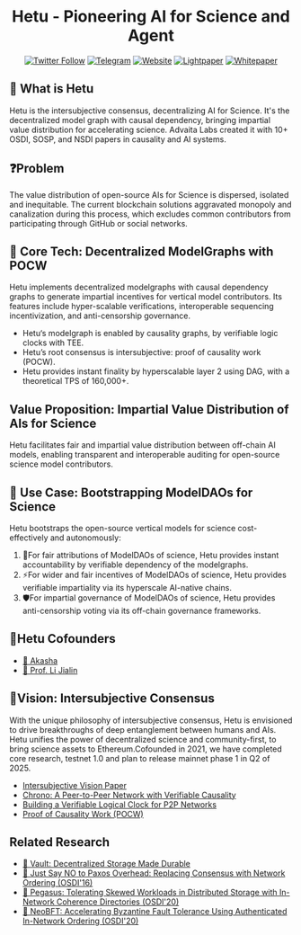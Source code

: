 <div align="center">

  
  # Hetu - Pioneering AI for Science and Agent
  
  [![Twitter Follow](https://img.shields.io/twitter/follow/hetu_protocol?style=social&label=Follow)](https://x.com/hetu_protocol)
  [![Telegram](https://img.shields.io/badge/Telegram-Hetu_Builders-blue)](https://t.me/+uJrRgjtSsGw3MjZl)
  [![Website](https://img.shields.io/badge/Website-hetu.org-green)](https://hetu.org)
  [![Lightpaper](https://img.shields.io/badge/Lightpaper-Read-orange)](https://docsend.com/v/jt55f/hetu_litepaper)
  [![Whitepaper](https://img.shields.io/badge/Whitepaper-Read-orange)](https://docsend.com/view/8yyx73ntpr9n3eqc)
</div>

## 🌟 What is Hetu
Hetu is the intersubjective consensus, decentralizing AI for Science. It's the decentralized model graph with causal dependency, bringing impartial value distribution for accelerating science. Advaita Labs created it with 10+ OSDI, SOSP, and NSDI papers in causality and AI systems. 

## ❓Problem
The value distribution of open-source AIs for Science is dispersed, isolated and inequitable. The current blockchain solutions aggravated monopoly and canalization during this process, which excludes common contributors from participating through GitHub or social networks.

## 🔧 Core Tech: Decentralized ModelGraphs with POCW
Hetu implements decentralized modelgraphs with causal dependency graphs to generate impartial incentives for vertical model contributors. Its features include hyper-scalable verifications, interoperable sequencing incentivization, and anti-censorship governance.
- Hetu‘s modelgraph is enabled by causality graphs, by verifiable logic clocks with TEE.
- Hetu’s root consensus is intersubjective: proof of causality work (POCW).
- Hetu provides instant finality by hyperscalable layer 2 using DAG, with a theoretical TPS of 160,000+. 

##  Value Proposition: Impartial Value Distribution of AIs for Science
Hetu facilitates fair and impartial value distribution between off-chain AI models, enabling transparent and interoperable auditing for open-source science model contributors.

## 🎯 Use Case: Bootstrapping ModelDAOs for Science
Hetu bootstraps the open-source vertical models for science cost-effectively and autonomously:
1) 🚀For fair attributions of ModelDAOs of science, Hetu provides instant accountability by verifiable dependency of the modelgraphs. 
2) ⚡️For wider and fair incentives of ModelDAOs of science, Hetu provides verifiable impartiality via its hyperscale AI-native chains. 
3) 🛡️For impartial governance of ModelDAOs of science, Hetu provides anti-censorship voting via its off-chain governance frameworks.

## 👥Hetu Cofounders
- [🔗 Akasha](https://akasha.buzz/)
- [🔗 Prof. Li Jialin](https://www.comp.nus.edu.sg/~lijl/)

## 💫Vision: Intersubjective Consensus
With the unique philosophy of intersubjective consensus, Hetu is envisioned to drive breakthroughs of deep entanglement between humans and AIs. Hetu unifies the power of decentralized science and community-first, to bring science assets to Ethereum.Cofounded in 2021, we have completed core research, testnet 1.0 and plan to release mainnet phase 1 in Q2 of 2025.

- [Intersubjective Vision Paper](https://blog.hetu.org/intersubjective-consensus-a-harmonious-approach-for-censorship-resistant-web3)
- [Chrono: A Peer-to-Peer Network with Verifiable Causality](https://arxiv.org/pdf/2310.08373.pdf)
- [Building a Verifiable Logical Clock for P2P Networks](https://arxiv.org/pdf/2405.13349.pdf)
- [Proof of Causality Work (POCW)](https://github.com/hetu-project/causality-graph/blob/3ce32c69c8d20cc87c516084e93f0424bd321c9c/pocw/PoCW%20vision%20paper.pdf)
  
## Related Research
- [📄 Vault: Decentralized Storage Made Durable](https://arxiv.org/pdf/2310.08403.pdf)
- [📄 Just Say NO to Paxos Overhead: Replacing Consensus with Network Ordering (OSDI'16)](https://www.comp.nus.edu.sg/~lijl/papers/nopaxos-osdi16.pdf)
- [📄 Pegasus: Tolerating Skewed Workloads in Distributed Storage with In-Network Coherence Directories (OSDI'20)](https://www.comp.nus.edu.sg/~lijl/papers/pegasus-osdi20.pdf)
- [📄 NeoBFT: Accelerating Byzantine Fault Tolerance Using Authenticated In-Network Ordering (OSDI'20)](https://dl.acm.org/doi/pdf/10.1145/3603269.3604874)
